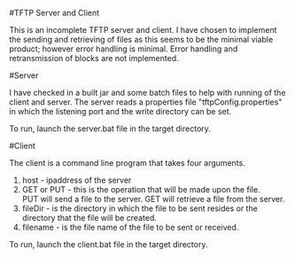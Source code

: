 #TFTP Server and Client

This is an incomplete TFTP server and client.  I have chosen to implement the sending and retrieving of files as this seems to be the minimal viable product; however error handling is minimal.  Error handling and retransmission of blocks are not implemented.

#Server

I have checked in a built jar and some batch files to help with running of the client and server.  The server reads a properties file "tftpConfig.properties" in which the listening port and the write directory can be set.

To run, launch the server.bat  file in the target directory.

#Client

The client is a command line program that takes four arguments.
1. host - ipaddress of the server
2. GET or PUT - this is the operation that will be made upon the file.  
 	PUT will send a file to the server.
  	GET will retrieve a file from the server.
3. fileDir - is the directory in which the file to be sent resides or the directory that the file will be created.
4. filename - is the file name of the file to be sent or received.

To run, launch the client.bat file in the target directory.